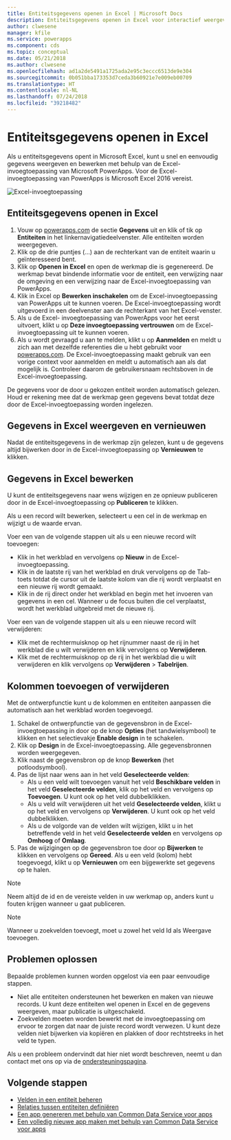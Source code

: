 ```yaml
---
title: Entiteitsgegevens openen in Excel | Microsoft Docs
description: Entiteitsgegevens openen in Excel voor interactief weergeven en bewerken.
author: clwesene
manager: kfile
ms.service: powerapps
ms.component: cds
ms.topic: conceptual
ms.date: 05/21/2018
ms.author: clwesene
ms.openlocfilehash: ad1a2de5491a1725ada2e95c3eccc6513de9e304
ms.sourcegitcommit: 0b051bba173353d7ceda3b60921e7e009eb00709
ms.translationtype: HT
ms.contentlocale: nl-NL
ms.lasthandoff: 07/24/2018
ms.locfileid: "39218482"
---
```

# <a name="open-entity-data-in-excel"></a>Entiteitsgegevens openen in Excel
Als u entiteitsgegevens opent in Microsoft Excel, kunt u snel en eenvoudig gegevens weergeven en bewerken met behulp van de Excel-invoegtoepassing van Microsoft PowerApps. Voor de Excel-invoegtoepassing van PowerApps is Microsoft Excel 2016 vereist.

![Excel-invoegtoepassing](./media/data-platform-cds-excel-addin/ExcelAddin.png "Excel-invoegtoepassing van PowerApps")

## <a name="open-entity-data-in-excel"></a>Entiteitsgegevens openen in Excel
1. Vouw op [powerapps.com](https://web.powerapps.com?utm_source=padocs&utm_medium=linkinadoc&utm_campaign=referralsfromdoc) de sectie **Gegevens** uit en klik of tik op **Entiteiten** in het linkernavigatiedeelvenster. Alle entiteiten worden weergegeven.
2. Klik op de drie puntjes (...) aan de rechterkant van de entiteit waarin u geïnteresseerd bent.
3. Klik op **Openen in Excel** en open de werkmap die is gegenereerd. De werkmap bevat bindende informatie voor de entiteit, een verwijzing naar de omgeving en een verwijzing naar de Excel-invoegtoepassing van PowerApps.  
4. Klik in Excel op **Bewerken inschakelen** om de Excel-invoegtoepassing van PowerApps uit te kunnen voeren. De Excel-invoegtoepassing wordt uitgevoerd in een deelvenster aan de rechterkant van het Excel-venster.
5. Als u de Excel- invoegtoepassing van PowerApps voor het eerst uitvoert, klikt u op **Deze invoegtoepassing vertrouwen** om de Excel-invoegtoepassing uit te kunnen voeren.
6. Als u wordt gevraagd u aan te melden, klikt u op **Aanmelden** en meldt u zich aan met dezelfde referenties die u hebt gebruikt voor [powerapps.com](https://web.powerapps.com?utm_source=padocs&utm_medium=linkinadoc&utm_campaign=referralsfromdoc). De Excel-invoegtoepassing maakt gebruik van een vorige context voor aanmelden en meldt u automatisch aan als dat mogelijk is. Controleer daarom de gebruikersnaam rechtsboven in de Excel-invoegtoepassing.

De gegevens voor de door u gekozen entiteit worden automatisch gelezen. Houd er rekening mee dat de werkmap geen gegevens bevat totdat deze door de Excel-invoegtoepassing worden ingelezen.

## <a name="view-and-refresh-data-in-excel"></a>Gegevens in Excel weergeven en vernieuwen
Nadat de entiteitsgegevens in de werkmap zijn gelezen, kunt u de gegevens altijd bijwerken door in de Excel-invoegtoepassing op **Vernieuwen** te klikken.

## <a name="edit-data-in-excel"></a>Gegevens in Excel bewerken
U kunt de entiteitsgegevens naar wens wijzigen en ze opnieuw publiceren door in de Excel-invoegtoepassing op **Publiceren** te klikken.

Als u een record wilt bewerken, selecteert u een cel in de werkmap en wijzigt u de waarde ervan.

Voer een van de volgende stappen uit als u een nieuwe record wilt toevoegen:

* Klik in het werkblad en vervolgens op **Nieuw** in de Excel-invoegtoepassing.
* Klik in de laatste rij van het werkblad en druk vervolgens op de Tab-toets totdat de cursor uit de laatste kolom van die rij wordt verplaatst en een nieuwe rij wordt gemaakt.
* Klik in de rij direct onder het werkblad en begin met het invoeren van gegevens in een cel. Wanneer u de focus buiten die cel verplaatst, wordt het werkblad uitgebreid met de nieuwe rij.

Voer een van de volgende stappen uit als u een nieuwe record wilt verwijderen:

* Klik met de rechtermuisknop op het rijnummer naast de rij in het werkblad die u wilt verwijderen en klik vervolgens op **Verwijderen**.
* Klik met de rechtermuisknop op de rij in het werkblad die u wilt verwijderen en klik vervolgens op **Verwijderen** > **Tabelrijen**.

## <a name="add-or-remove-columns"></a>Kolommen toevoegen of verwijderen
Met de ontwerpfunctie kunt u de kolommen en entiteiten aanpassen die automatisch aan het werkblad worden toegevoegd.

1. Schakel de ontwerpfunctie van de gegevensbron in de Excel-invoegtoepassing in door op de knop **Opties** (het tandwielsymbool) te klikken en het selectievakje **Enable design** in te schakelen.
2. Klik op **Design** in de Excel-invoegtoepassing. Alle gegevensbronnen worden weergegeven.
3. Klik naast de gegevensbron op de knop **Bewerken** (het potloodsymbool).
4. Pas de lijst naar wens aan in het veld **Geselecteerde velden**:
   * Als u een veld wilt toevoegen vanuit het veld **Beschikbare velden** in het veld **Geselecteerde velden**, klik op het veld en vervolgens op **Toevoegen**. U kunt ook op het veld dubbelklikken.
   * Als u veld wilt verwijderen uit het veld **Geselecteerde velden**, klikt u op het veld en vervolgens op **Verwijderen**. U kunt ook op het veld dubbelklikken.
   * Als u de volgorde van de velden wilt wijzigen, klikt u in het betreffende veld in het veld **Geselecteerde velden** en vervolgens op **Omhoog** of **Omlaag**.
5. Pas de wijzigingen op de gegevensbron toe door op **Bijwerken** te klikken en vervolgens op **Gereed**. Als u een veld (kolom) hebt toegevoegd, klikt u op **Vernieuwen** om een bijgewerkte set gegevens op te halen.

> [!NOTE]
> Neem altijd de id en de vereiste velden in uw werkmap op, anders kunt u fouten krijgen wanneer u gaat publiceren.

> [!NOTE]
> Wanneer u zoekvelden toevoegt, moet u zowel het veld Id als Weergave toevoegen.

## <a name="troubleshooting"></a>Problemen oplossen
Bepaalde problemen kunnen worden opgelost via een paar eenvoudige stappen.

* Niet alle entiteiten ondersteunen het bewerken en maken van nieuwe records. U kunt deze entiteiten wel openen in Excel en de gegevens weergeven, maar publicatie is uitgeschakeld.
* Zoekvelden moeten worden bewerkt met de invoegtoepassing om ervoor te zorgen dat naar de juiste record wordt verwezen. U kunt deze velden niet bijwerken via kopiëren en plakken of door rechtstreeks in het veld te typen.


Als u een probleem ondervindt dat hier niet wordt beschreven, neemt u dan contact met ons op via de [ondersteuningspagina](https://powerapps.microsoft.com/support/).

## <a name="next-steps"></a>Volgende stappen
* [Velden in een entiteit beheren](data-platform-manage-fields.md)
* [Relaties tussen entiteiten definiëren](data-platform-entity-lookup.md)
* [Een app genereren met behulp van Common Data Service voor apps](../canvas-apps/data-platform-create-app.md)
* [Een volledig nieuwe app maken met behulp van Common Data Service voor apps](../canvas-apps/data-platform-create-app-scratch.md)

